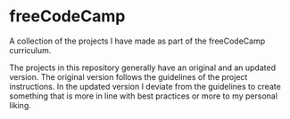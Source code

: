 # freeCodeCamp
A collection of the projects I have made as part of the freeCodeCamp curriculum.

The projects in this repository generally have an original and an updated version. The original version follows the guidelines of the project instructions. In the updated version I deviate from the guidelines to create something that is more in line with best practices or more to my personal liking.
